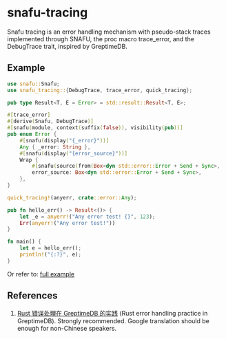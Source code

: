 # snafu-tracing

Snafu tracing is an error handling mechanism with pseudo-stack traces implemented through SNAFU, the proc macro trace_error, and the DebugTrace trait, inspired by GreptimeDB.

## Example

```rust
use snafu::Snafu;
use snafu_tracing::{DebugTrace, trace_error, quick_tracing};

pub type Result<T, E = Error> = std::result::Result<T, E>;

#[trace_error]
#[derive(Snafu, DebugTrace)]
#[snafu(module, context(suffix(false)), visibility(pub))]
pub enum Error {
    #[snafu(display("{_error}"))]
    Any { _error: String },
    #[snafu(display("{error_source}"))]
    Wrap {
        #[snafu(source(from(Box<dyn std::error::Error + Send + Sync>, |e| e)))]
        error_source: Box<dyn std::error::Error + Send + Sync>,
    },
}

quick_tracing!(anyerr, crate::error::Any);

pub fn hello_err() -> Result<()> {
    let _e = anyerr!("Any error test! {}", 123);
    Err(anyerr!("Any error test!"))
}

fn main() {
    let e = hello_err();
    println!("{:?}", e);
}
```

Or refer to: [full example](https://github.com/dancingpeanut/snafu-tracing/tree/master/example)

## References

1. [Rust 错误处理在 GreptimeDB 的实践](https://mp.weixin.qq.com/s/PK38PtvAETD7pcHeqeDSTA)
   (Rust error handling practice in GreptimeDB). Strongly recommended. Google
   translation should be enough for non-Chinese speakers.
